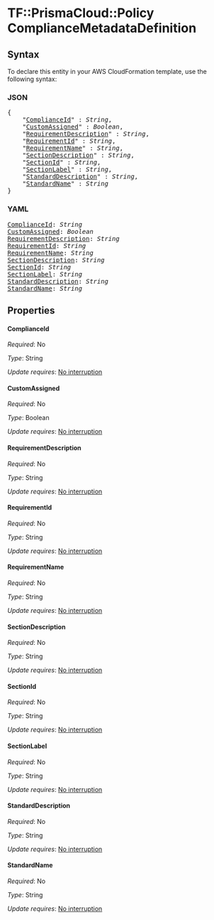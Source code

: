 # TF::PrismaCloud::Policy ComplianceMetadataDefinition

## Syntax

To declare this entity in your AWS CloudFormation template, use the following syntax:

### JSON

<pre>
{
    "<a href="#complianceid" title="ComplianceId">ComplianceId</a>" : <i>String</i>,
    "<a href="#customassigned" title="CustomAssigned">CustomAssigned</a>" : <i>Boolean</i>,
    "<a href="#requirementdescription" title="RequirementDescription">RequirementDescription</a>" : <i>String</i>,
    "<a href="#requirementid" title="RequirementId">RequirementId</a>" : <i>String</i>,
    "<a href="#requirementname" title="RequirementName">RequirementName</a>" : <i>String</i>,
    "<a href="#sectiondescription" title="SectionDescription">SectionDescription</a>" : <i>String</i>,
    "<a href="#sectionid" title="SectionId">SectionId</a>" : <i>String</i>,
    "<a href="#sectionlabel" title="SectionLabel">SectionLabel</a>" : <i>String</i>,
    "<a href="#standarddescription" title="StandardDescription">StandardDescription</a>" : <i>String</i>,
    "<a href="#standardname" title="StandardName">StandardName</a>" : <i>String</i>
}
</pre>

### YAML

<pre>
<a href="#complianceid" title="ComplianceId">ComplianceId</a>: <i>String</i>
<a href="#customassigned" title="CustomAssigned">CustomAssigned</a>: <i>Boolean</i>
<a href="#requirementdescription" title="RequirementDescription">RequirementDescription</a>: <i>String</i>
<a href="#requirementid" title="RequirementId">RequirementId</a>: <i>String</i>
<a href="#requirementname" title="RequirementName">RequirementName</a>: <i>String</i>
<a href="#sectiondescription" title="SectionDescription">SectionDescription</a>: <i>String</i>
<a href="#sectionid" title="SectionId">SectionId</a>: <i>String</i>
<a href="#sectionlabel" title="SectionLabel">SectionLabel</a>: <i>String</i>
<a href="#standarddescription" title="StandardDescription">StandardDescription</a>: <i>String</i>
<a href="#standardname" title="StandardName">StandardName</a>: <i>String</i>
</pre>

## Properties

#### ComplianceId

_Required_: No

_Type_: String

_Update requires_: [No interruption](https://docs.aws.amazon.com/AWSCloudFormation/latest/UserGuide/using-cfn-updating-stacks-update-behaviors.html#update-no-interrupt)

#### CustomAssigned

_Required_: No

_Type_: Boolean

_Update requires_: [No interruption](https://docs.aws.amazon.com/AWSCloudFormation/latest/UserGuide/using-cfn-updating-stacks-update-behaviors.html#update-no-interrupt)

#### RequirementDescription

_Required_: No

_Type_: String

_Update requires_: [No interruption](https://docs.aws.amazon.com/AWSCloudFormation/latest/UserGuide/using-cfn-updating-stacks-update-behaviors.html#update-no-interrupt)

#### RequirementId

_Required_: No

_Type_: String

_Update requires_: [No interruption](https://docs.aws.amazon.com/AWSCloudFormation/latest/UserGuide/using-cfn-updating-stacks-update-behaviors.html#update-no-interrupt)

#### RequirementName

_Required_: No

_Type_: String

_Update requires_: [No interruption](https://docs.aws.amazon.com/AWSCloudFormation/latest/UserGuide/using-cfn-updating-stacks-update-behaviors.html#update-no-interrupt)

#### SectionDescription

_Required_: No

_Type_: String

_Update requires_: [No interruption](https://docs.aws.amazon.com/AWSCloudFormation/latest/UserGuide/using-cfn-updating-stacks-update-behaviors.html#update-no-interrupt)

#### SectionId

_Required_: No

_Type_: String

_Update requires_: [No interruption](https://docs.aws.amazon.com/AWSCloudFormation/latest/UserGuide/using-cfn-updating-stacks-update-behaviors.html#update-no-interrupt)

#### SectionLabel

_Required_: No

_Type_: String

_Update requires_: [No interruption](https://docs.aws.amazon.com/AWSCloudFormation/latest/UserGuide/using-cfn-updating-stacks-update-behaviors.html#update-no-interrupt)

#### StandardDescription

_Required_: No

_Type_: String

_Update requires_: [No interruption](https://docs.aws.amazon.com/AWSCloudFormation/latest/UserGuide/using-cfn-updating-stacks-update-behaviors.html#update-no-interrupt)

#### StandardName

_Required_: No

_Type_: String

_Update requires_: [No interruption](https://docs.aws.amazon.com/AWSCloudFormation/latest/UserGuide/using-cfn-updating-stacks-update-behaviors.html#update-no-interrupt)

